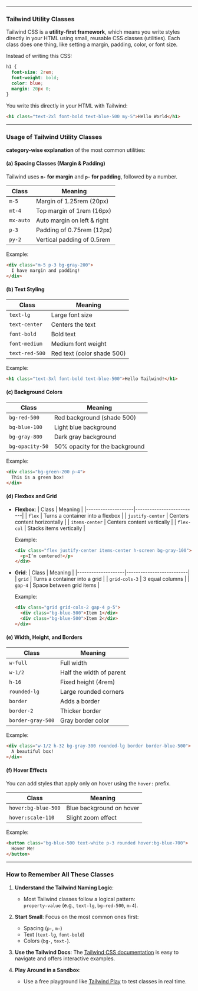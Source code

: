 
---

### **Tailwind Utility Classes**

Tailwind CSS is a **utility-first framework**, which means you write styles directly in your HTML using small, reusable CSS classes (utilities). Each class does one thing, like setting a margin, padding, color, or font size.

Instead of writing this CSS:

```css
h1 {
  font-size: 2rem;
  font-weight: bold;
  color: blue;
  margin: 20px 0;
}
```

You write this directly in your HTML with Tailwind:

```html
<h1 class="text-2xl font-bold text-blue-500 my-5">Hello World</h1>
```

---

### **Usage of Tailwind Utility Classes**

**category-wise explanation** of the most common utilities:

#### **(a) Spacing Classes (Margin & Padding)**

Tailwind uses **`m-` for margin** and **`p-` for padding**, followed by a number.

| Class         | Meaning                       |
|---------------|-------------------------------|
| `m-5`         | Margin of 1.25rem (20px)      |
| `mt-4`        | Top margin of 1rem (16px)     |
| `mx-auto`     | Auto margin on left & right   |
| `p-3`         | Padding of 0.75rem (12px)     |
| `py-2`        | Vertical padding of 0.5rem    |

Example:
```html
<div class="m-5 p-3 bg-gray-200">
  I have margin and padding!
</div>
```

#### **(b) Text Styling**

| Class           | Meaning                     |
|------------------|-----------------------------|
| `text-lg`        | Large font size            |
| `text-center`    | Centers the text           |
| `font-bold`      | Bold text                  |
| `font-medium`    | Medium font weight         |
| `text-red-500`   | Red text (color shade 500) |

Example:
```html
<h1 class="text-3xl font-bold text-blue-500">Hello Tailwind!</h1>
```

#### **(c) Background Colors**

| Class             | Meaning                  |
|--------------------|--------------------------|
| `bg-red-500`       | Red background (shade 500) |
| `bg-blue-100`      | Light blue background    |
| `bg-gray-800`      | Dark gray background     |
| `bg-opacity-50`    | 50% opacity for the background |

Example:
```html
<div class="bg-green-200 p-4">
  This is a green box!
</div>
```

#### **(d) Flexbox and Grid**

- **Flexbox**:
  | Class             | Meaning                  |
  |--------------------|--------------------------|
  | `flex`            | Turns a container into a flexbox |
  | `justify-center`  | Centers content horizontally |
  | `items-center`    | Centers content vertically |
  | `flex-col`        | Stacks items vertically  |

  Example:
  ```html
  <div class="flex justify-center items-center h-screen bg-gray-100">
    <p>I’m centered!</p>
  </div>
  ```

- **Grid**:
  | Class             | Meaning                  |
  |--------------------|--------------------------|
  | `grid`            | Turns a container into a grid |
  | `grid-cols-3`     | 3 equal columns          |
  | `gap-4`           | Space between grid items |

  Example:
  ```html
  <div class="grid grid-cols-2 gap-4 p-5">
    <div class="bg-blue-500">Item 1</div>
    <div class="bg-blue-500">Item 2</div>
  </div>
  ```

#### **(e) Width, Height, and Borders**

| Class             | Meaning                   |
|--------------------|---------------------------|
| `w-full`          | Full width               |
| `w-1/2`           | Half the width of parent |
| `h-16`            | Fixed height (4rem)      |
| `rounded-lg`      | Large rounded corners    |
| `border`          | Adds a border            |
| `border-2`        | Thicker border           |
| `border-gray-500` | Gray border color        |

Example:
```html
<div class="w-1/2 h-32 bg-gray-300 rounded-lg border border-blue-500">
  A beautiful box!
</div>
```

#### **(f) Hover Effects**
You can add styles that apply only on hover using the `hover:` prefix.

| Class                  | Meaning                 |
|-------------------------|-------------------------|
| `hover:bg-blue-500`    | Blue background on hover |
| `hover:scale-110`      | Slight zoom effect      |

Example:
```html
<button class="bg-blue-500 text-white p-3 rounded hover:bg-blue-700">
  Hover Me!
</button>
```

---

### **How to Remember All These Classes**

1. **Understand the Tailwind Naming Logic**:
   - Most Tailwind classes follow a logical pattern:  
     `property-value` (e.g., `text-lg`, `bg-red-500`, `m-4`).

2. **Start Small**: Focus on the most common ones first:
   - Spacing (`p-`, `m-`)
   - Text (`text-lg`, `font-bold`)
   - Colors (`bg-`, `text-`).

3. **Use the Tailwind Docs**: The [Tailwind CSS documentation](https://tailwindcss.com/docs) is easy to navigate and offers interactive examples.

4. **Play Around in a Sandbox**:
   - Use a free playground like [Tailwind Play](https://play.tailwindcss.com/) to test classes in real time.


